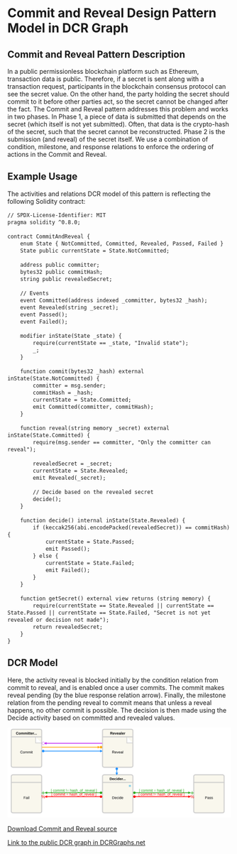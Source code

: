 # Commit and Reveal Design Pattern Model in DCR Graph

## Commit and Reveal Pattern Description

In a public permissionless blockchain platform such as Ethereum, transaction data is public. Therefore, if a secret is sent along with a transaction request, participants in the blockchain consensus protocol can see the secret value. On the other hand, the party holding the secret should commit to it before other parties act, so the secret cannot be changed after the fact. The Commit and Reveal pattern addresses this problem and works in two phases. In Phase 1, a piece of data is submitted that depends on the secret (which itself is not yet submitted). Often, that data is the crypto-hash of the secret, such that the secret cannot be reconstructed. Phase 2 is the submission (and reveal) of the secret itself. We use a combination of condition, milestone, and response relations to enforce the ordering of actions in the Commit and Reveal.

## Example Usage

The activities and relations DCR model of this pattern is reflecting the following Solidity contract:

    // SPDX-License-Identifier: MIT
    pragma solidity ^0.8.0;

    contract CommitAndReveal {
        enum State { NotCommitted, Committed, Revealed, Passed, Failed }
        State public currentState = State.NotCommitted;

        address public committer;
        bytes32 public commitHash;
        string public revealedSecret;

        // Events
        event Committed(address indexed _committer, bytes32 _hash);
        event Revealed(string _secret);
        event Passed();
        event Failed();

        modifier inState(State _state) {
            require(currentState == _state, "Invalid state");
            _;
        }

        function commit(bytes32 _hash) external inState(State.NotCommitted) {
            committer = msg.sender;
            commitHash = _hash;
            currentState = State.Committed;
            emit Committed(committer, commitHash);
        }

        function reveal(string memory _secret) external inState(State.Committed) {
            require(msg.sender == committer, "Only the committer can reveal");

            revealedSecret = _secret;
            currentState = State.Revealed;
            emit Revealed(_secret);

            // Decide based on the revealed secret
            decide();
        }

        function decide() internal inState(State.Revealed) {
            if (keccak256(abi.encodePacked(revealedSecret)) == commitHash) {
                currentState = State.Passed;
                emit Passed();
            } else {
                currentState = State.Failed;
                emit Failed();
            }
        }

        function getSecret() external view returns (string memory) {
            require(currentState == State.Revealed || currentState == State.Passed || currentState == State.Failed, "Secret is not yet revealed or decision not made");
            return revealedSecret;
        }
    }

## DCR Model

Here, the activity reveal is blocked initially by the condition relation from commit to reveal, and is enabled once a user commits. The commit makes reveal pending (by the blue response relation arrow). Finally, the milestone relation from the pending reveal to commit means that unless a reveal happens, no other commit is possible. The decision is then made using the Decide activity based on committed and revealed values.

![Commit and Reveal](/svg/commit-and-reveal.svg)

[Download Commit and Reveal source](/src/commit-and-reveal.xml)

[Link to the public DCR graph in DCRGraphs.net](https://dcrgraphs.net/tool/main/Graph?id=be7101d4-6b98-413b-91e5-de8bd4390d3b)
